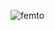 ![femto](https://github.com/Nikolakovac2006/nikolakovac2006.github.io/assets/135383810/92c7cae4-3cf3-4d96-ad9e-4c8652985501)
